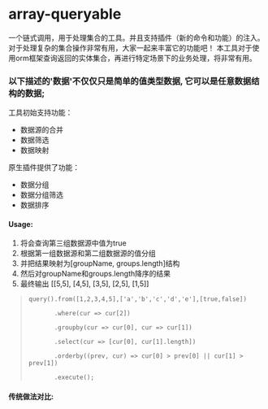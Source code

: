 # array-queryable #
  一个链式调用，用于处理集合的工具。并且支持插件（新的命令和功能）的注入。对于处理复杂的集合操作非常有用，大家一起来丰富它的功能吧！
本工具对于使用orm框架查询返回的实体集合，再进行特定场景下的业务处理，将非常有用。


### 以下描述的'数据'不仅仅只是简单的值类型数据, 它可以是任意数据结构的数据; ###

工具初始支持功能：

  + 数据源的合并
  + 数据筛选
  + 数据映射
 
原生插件提供了功能：

  + 数据分组 
  + 数据分组筛选 
  + 数据排序


#### Usage: ####
  
 1. 将会查询第三组数据源中值为true
 2. 根据第一组数据源和第二组数据源的值分组
 3. 并把结果映射为[groupName, groups.length]结构
 4. 然后对groupName和groups.length降序的结果
 5. 最终输出 [[5,5], [4,5], [3,5], [2,5], [1,5]]
 
 >     query().from([1,2,3,4,5],['a','b','c','d','e'],[true,false])
 >
 >            .where(cur => cur[2])
 >
 >            .groupby(cur => cur[0], cur => cur[1])
 >
 >            .select(cur => [cur[0], cur[1].length])
 >
 >            .orderby((prev, cur) => cur[0] > prev[0] || cur[1] > prev[1])
 >
 >            .execute();
          

#### 传统做法对比: ####


